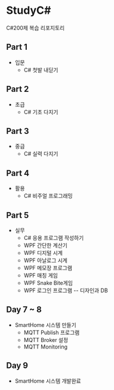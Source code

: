 # StudyC#
C#200제 복습 리포지토리

## Part 1
- 입문
  - C# 첫발 내딛기

## Part 2
- 초급
  - C# 기초 다지기

## Part 3
- 중급
  - C# 실력 다지기


## Part 4
- 활용
  - C# 비주얼 프로그래밍

## Part 5
- 실무
  - C# 응용 프로그램 작성하기
  - WPF 간단한 계산기
  - WPF 디지털 시계
  - WPF 아날로그 시계
  - WPF 메모장 프로그램
  - WPF 매칭 게임
  - WPF Snake Bite게임
  - WPF 로그인 프로그램 -- 디자인과 DB

## Day 7 ~ 8
- SmartHome 시스템 만들기
  - MQTT Publish 프로그램
  - MQTT Broker 설정
  - MQTT Monitoring 

## Day 9
- SmartHome 시스템 개발완료
